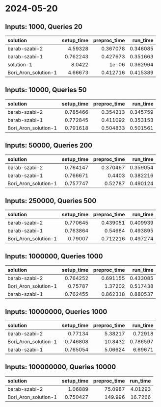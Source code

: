 # 2024-05-20

## Inputs: 1000, Queries 20

| solution             |   setup_time |   preproc_time |   run_time |
|:---------------------|-------------:|---------------:|-----------:|
| barab-szabi-2        |     4.59328  |       0.367078 |   0.346085 |
| barab-szabi-1        |     0.762243 |       0.427673 |   0.351663 |
| solution-1           |     8.0422   |       1e-06    |   0.362964 |
| Bori_Aron_solution-1 |     4.66673  |       0.412716 |   0.415389 |

## Inputs: 10000, Queries 50

| solution             |   setup_time |   preproc_time |   run_time |
|:---------------------|-------------:|---------------:|-----------:|
| barab-szabi-2        |     0.785466 |       0.354213 |   0.345759 |
| barab-szabi-1        |     0.772845 |       0.411092 |   0.353153 |
| Bori_Aron_solution-1 |     0.791618 |       0.504833 |   0.501561 |

## Inputs: 50000, Queries 200

| solution             |   setup_time |   preproc_time |   run_time |
|:---------------------|-------------:|---------------:|-----------:|
| barab-szabi-2        |     0.764147 |       0.370467 |   0.359054 |
| barab-szabi-1        |     0.766671 |       0.4403   |   0.382216 |
| Bori_Aron_solution-1 |     0.757747 |       0.52787  |   0.490124 |

## Inputs: 250000, Queries 500

| solution             |   setup_time |   preproc_time |   run_time |
|:---------------------|-------------:|---------------:|-----------:|
| barab-szabi-2        |     0.770645 |       0.439051 |   0.409939 |
| barab-szabi-1        |     0.763864 |       0.54684  |   0.493895 |
| Bori_Aron_solution-1 |     0.79007  |       0.712216 |   0.497274 |

## Inputs: 1000000, Queries 1000

| solution             |   setup_time |   preproc_time |   run_time |
|:---------------------|-------------:|---------------:|-----------:|
| barab-szabi-2        |     0.764252 |       0.691155 |   0.433085 |
| Bori_Aron_solution-1 |     0.75787  |       1.37202  |   0.517438 |
| barab-szabi-1        |     0.762455 |       0.862318 |   0.880537 |

## Inputs: 10000000, Queries 1000

| solution             |   setup_time |   preproc_time |   run_time |
|:---------------------|-------------:|---------------:|-----------:|
| barab-szabi-2        |     0.77134  |        5.38217 |   0.72918  |
| Bori_Aron_solution-1 |     0.746808 |       10.8432  |   0.786597 |
| barab-szabi-1        |     0.765054 |        5.06624 |   6.69671  |

## Inputs: 100000000, Queries 10000

| solution             |   setup_time |   preproc_time |   run_time |
|:---------------------|-------------:|---------------:|-----------:|
| barab-szabi-2        |     1.06889  |        75.0987 |    4.01293 |
| Bori_Aron_solution-1 |     0.750427 |       149.996  |   16.7266  |